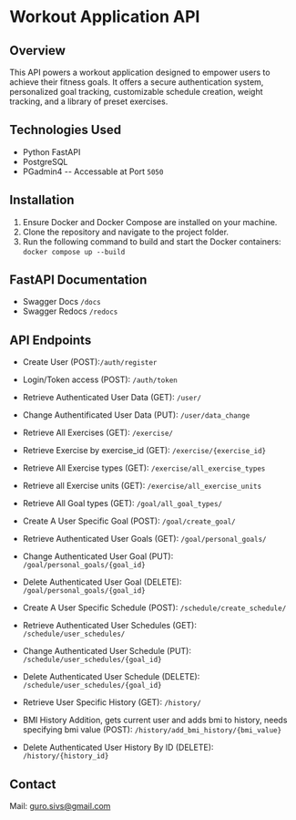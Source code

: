 # Workout Application API

## Overview

This API powers a workout application designed to empower users to achieve their fitness goals.
It offers a secure authentication system, personalized goal tracking, customizable schedule creation,
weight tracking, and a library of preset exercises.

## Technologies Used

- Python FastAPI
- PostgreSQL
- PGadmin4 -- Accessable at Port `5050`

## Installation

1. Ensure Docker and Docker Compose are installed on your machine.
2. Clone the repository and navigate to the project folder.
3. Run the following command to build and start the Docker containers: `docker compose up --build`

## FastAPI Documentation

- Swagger Docs `/docs`
- Swagger Redocs `/redocs`

## API Endpoints

- Create User (POST):`/auth/register`
- Login/Token access (POST): `/auth/token`

- Retrieve Authenticated User Data (GET): `/user/`
- Change Authentificated User Data (PUT): `/user/data_change`

- Retrieve All Exercises (GET): `/exercise/`
- Retrieve Exercise by exercise_id (GET): `/exercise/{exercise_id}`
- Retrieve All Exercise types (GET): `/exercise/all_exercise_types`
- Retrieve all Exercise units (GET): `/exercise/all_exercise_units`

- Retrieve All Goal types (GET): `/goal/all_goal_types/`
- Create A User Specific Goal (POST): `/goal/create_goal/`
- Retrieve Authenticated User Goals (GET): `/goal/personal_goals/`
- Change Authenticated User Goal (PUT): `/goal/personal_goals/{goal_id}`
- Delete Authenticated User Goal (DELETE): `/goal/personal_goals/{goal_id}`

- Create A User Specific Schedule (POST): `/schedule/create_schedule/`
- Retrieve Authenticated User Schedules (GET): `/schedule/user_schedules/`
- Change Authenticated User Schedule (PUT): `/schedule/user_schedules/{goal_id}`
- Delete Authenticated User Schedule (DELETE): `/schedule/user_schedules/{goal_id}`

- Retrieve User Specific History (GET): `/history/`
- BMI History Addition, gets current user and adds bmi to history,
  needs specifying bmi value (POST): `/history/add_bmi_history/{bmi_value}`
- Delete Authenticated User History By ID (DELETE): `/history/{history_id}`

## Contact

Mail: guro.sivs@gmail.com
